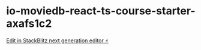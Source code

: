 # io-moviedb-react-ts-course-starter-axafs1c2

[Edit in StackBlitz next generation editor ⚡️](https://stackblitz.com/~/github.com/KevinDeGroot2015/io-moviedb-react-ts-course-starter-axafs1c2)